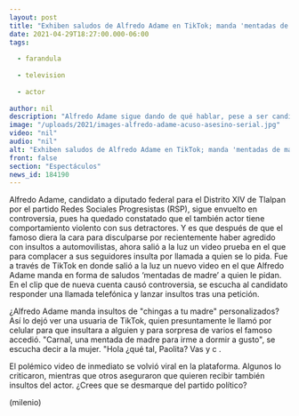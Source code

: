 ```yaml
---
layout: post
title: "Exhiben saludos de Alfredo Adame en TikTok; manda 'mentadas de madre' personalizadas"
date: 2021-04-29T18:27:00.000-06:00
tags:
  
  - farandula
  
  - television
  
  - actor
  
author: nil
description: "Alfredo Adame sigue dando de qué hablar, pese a ser candidato político para las próximas elecciones, sigue mostrando su vocabulario violento contra fans en forma de saludo."
image: "/uploads/2021/images-alfredo-adame-acuso-asesino-serial.jpg"
video: "nil"
audio: "nil"
alt: "Exhiben saludos de Alfredo Adame en TikTok; manda 'mentadas de madre' personalizadas"
front: false
section: "Espectáculos"
news_id: 184190
---
```


Alfredo Adame, candidato a diputado federal para el Distrito XIV de Tlalpan por el partido Redes Sociales Progresistas (RSP), sigue envuelto en controversia, pues ha quedado constatado que el también actor tiene comportamiento violento con sus detractores. Y es que después de que el famoso diera la cara para disculparse por recientemente haber agredido con insultos a automovilistas, ahora salió a la luz un video prueba en el que para complacer a sus seguidores insulta por llamada a quien se lo pida. Fue a través de TikTok en donde salió a la luz un nuevo video en el que Alfredo Adame manda en forma de saludos ‘mentadas de madre’ a quien le pidan. En el clip que de nueva cuenta causó controversia, se escucha al candidato responder una llamada telefónica y lanzar insultos tras una petición. 

¿Alfredo Adame manda insultos de "chingas a tu madre" personalizados? Así lo dejó ver una usuaria de TikTok, quien presuntamente le llamó por celular para que insultara a alguien y para sorpresa de varios el famoso accedió. "Carnal, una mentada de madre para irme a dormir a gusto", se escucha decir a la mujer. "Hola ¿qué tal, Paolita? Vas y c .

El polémico video de inmediato se volvió viral en la plataforma. Algunos lo criticaron, mientras que otros aseguraron que quieren recibir también insultos del actor. ¿Crees que se desmarque del partido político? 

(milenio)